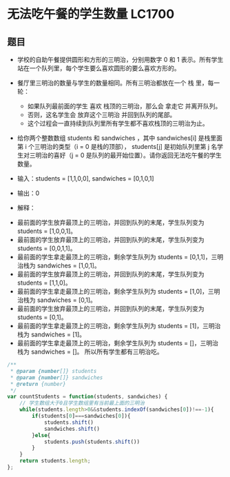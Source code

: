 # 无法吃午餐的学生数量 LC1700
## 题目
* 学校的自助午餐提供圆形和方形的三明治，分别用数字 0 和 1 表示。所有学生站在一个队列里，每个学生要么喜欢圆形的要么喜欢方形的。
* 餐厅里三明治的数量与学生的数量相同。所有三明治都放在一个 栈 里，每一轮：
  * 如果队列最前面的学生 喜欢 栈顶的三明治，那么会 拿走它 并离开队列。
  * 否则，这名学生会 放弃这个三明治 并回到队列的尾部。
  * 这个过程会一直持续到队列里所有学生都不喜欢栈顶的三明治为止。
* 给你两个整数数组 students 和 sandwiches ，其中 sandwiches[i] 是栈里面第 i​​​​​​ 个三明治的类型（i = 0 是栈的顶部）， students[j] 是初始队列里第 j​​​​​​ 名学生对三明治的喜好（j = 0 是队列的最开始位置）。请你返回无法吃午餐的学生数量。
  

* 输入：students = [1,1,0,0], sandwiches = [0,1,0,1]
* 输出：0
* 解释：
- 最前面的学生放弃最顶上的三明治，并回到队列的末尾，学生队列变为 students = [1,0,0,1]。
- 最前面的学生放弃最顶上的三明治，并回到队列的末尾，学生队列变为 students = [0,0,1,1]。
- 最前面的学生拿走最顶上的三明治，剩余学生队列为 students = [0,1,1]，三明治栈为 sandwiches = [1,0,1]。
- 最前面的学生放弃最顶上的三明治，并回到队列的末尾，学生队列变为 students = [1,1,0]。
- 最前面的学生拿走最顶上的三明治，剩余学生队列为 students = [1,0]，三明治栈为 sandwiches = [0,1]。
- 最前面的学生放弃最顶上的三明治，并回到队列的末尾，学生队列变为 students = [0,1]。
- 最前面的学生拿走最顶上的三明治，剩余学生队列为 students = [1]，三明治栈为 sandwiches = [1]。
- 最前面的学生拿走最顶上的三明治，剩余学生队列为 students = []，三明治栈为 sandwiches = []。
  所以所有学生都有三明治吃。

```javascript
/**
 * @param {number[]} students
 * @param {number[]} sandwiches
 * @return {number}
 */
var countStudents = function(students, sandwiches) {
    // 学生数组大于0且学生数组里有当前最上面的三明治
    while(students.length>0&&students.indexOf(sandwiches[0])!==-1){
        if(students[0]===sandwiches[0]){
            students.shift()
            sandwiches.shift()
        }else{
            students.push(students.shift())
        }
    }
    return students.length;
};
```
